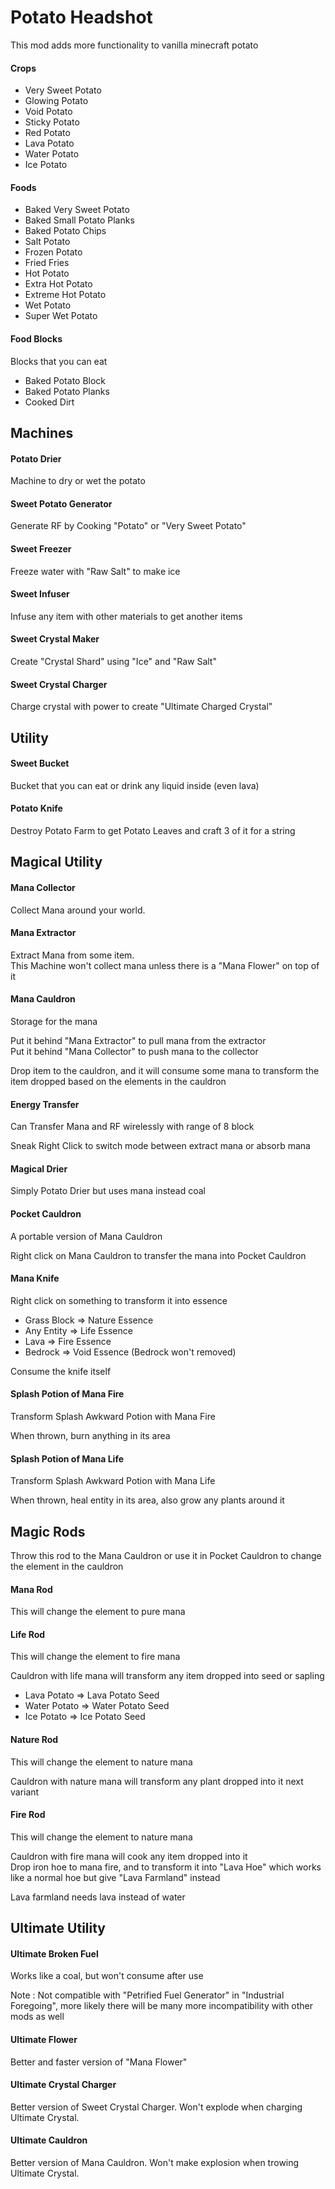 # Potato Headshot

This mod adds more functionality to vanilla minecraft potato



#### Crops

- Very Sweet Potato
- Glowing Potato
- Void Potato
- Sticky Potato
- Red Potato
- Lava Potato
- Water Potato
- Ice Potato

#### Foods

- Baked Very Sweet Potato
- Baked Small Potato Planks
- Baked Potato Chips
- Salt Potato
- Frozen Potato
- Fried Fries
- Hot Potato
- Extra Hot Potato
- Extreme Hot Potato
- Wet Potato
- Super Wet Potato

#### Food Blocks

Blocks that you can eat

- Baked Potato Block
- Baked Potato Planks
- Cooked Dirt



## Machines

#### Potato Drier
Machine to dry or wet the potato

#### Sweet Potato Generator
Generate RF by Cooking "Potato" or "Very Sweet Potato"

#### Sweet Freezer
Freeze water with "Raw Salt" to make ice

#### Sweet Infuser
Infuse any item with other materials to get another items

#### Sweet Crystal Maker
Create "Crystal Shard" using "Ice" and "Raw Salt"

#### Sweet Crystal Charger
Charge crystal with power to create "Ultimate Charged Crystal"



## Utility

#### Sweet Bucket
Bucket that you can eat or drink any liquid inside (even lava)

#### Potato Knife
Destroy Potato Farm to get Potato Leaves and craft 3 of it for a string



## Magical Utility

#### Mana Collector
Collect Mana around your world.

#### Mana Extractor
Extract Mana from some item.<br>
This Machine won't collect mana unless there is a "Mana Flower" on top of it

#### Mana Cauldron
Storage for the mana

Put it behind "Mana Extractor" to pull mana from the extractor <br>
Put it behind "Mana Collector" to push mana to the collector

Drop item to the cauldron, and it will consume some mana to transform the item dropped
based on the elements in the cauldron

#### Energy Transfer
Can Transfer Mana and RF wirelessly with range of 8 block

Sneak Right Click to switch mode between extract mana or absorb mana

#### Magical Drier
Simply Potato Drier but uses mana instead coal

#### Pocket Cauldron
A portable version of Mana Cauldron

Right click on Mana Cauldron to transfer the mana into Pocket Cauldron

#### Mana Knife
Right click on something to transform it into essence

- Grass Block => Nature Essence
- Any Entity => Life Essence
- Lava => Fire Essence
- Bedrock => Void Essence (Bedrock won't removed)

Consume the knife itself

#### Splash Potion of Mana Fire
Transform Splash Awkward Potion with Mana Fire

When thrown, burn anything in its area

#### Splash Potion of Mana Life
Transform Splash Awkward Potion with Mana Life

When thrown, heal entity in its area, also grow any plants around it



## Magic Rods
Throw this rod to the Mana Cauldron or use it in Pocket Cauldron to change the element in the cauldron

#### Mana Rod
This will change the element to pure mana

#### Life Rod
This will change the element to fire mana

Cauldron with life mana will transform any item dropped into seed or sapling

- Lava Potato => Lava Potato Seed
- Water Potato => Water Potato Seed
- Ice Potato => Ice Potato Seed

#### Nature Rod
This will change the element to nature mana

Cauldron with nature mana will transform any plant dropped into it next variant

#### Fire Rod
This will change the element to nature mana

Cauldron with fire mana will cook any item dropped into it <br>
Drop iron hoe to mana fire, and to transform it into "Lava Hoe" which works like a normal hoe but give "Lava Farmland" instead

Lava farmland needs lava instead of water



## Ultimate Utility

#### Ultimate Broken Fuel
Works like a coal, but won't consume after use

Note : Not compatible with "Petrified Fuel Generator" in "Industrial Foregoing", 
more likely there will be many more incompatibility with other mods as well

#### Ultimate Flower
Better and faster version of "Mana Flower"

#### Ultimate Crystal Charger
Better version of Sweet Crystal Charger. Won't explode when charging Ultimate Crystal.

#### Ultimate Cauldron
Better version of Mana Cauldron. Won't make explosion when trowing Ultimate Crystal.

